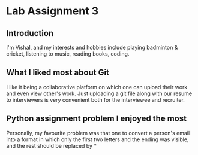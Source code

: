 # Lab Assignment 3
## Introduction
I'm Vishal, and my interests and hobbies include playing badminton & cricket, listening to music, reading books, coding.
## What I liked most about Git
I like it being a collaborative platform on which one can upload their work and even view other's work. Just uploading a git file along with our resume to interviewers is very convenient both for the interviewee and recruiter. 
## Python assignment problem I enjoyed the most
Personally, my favourite problem was that one to convert a person's email into a format in which only the first two letters and the ending was visible, and the rest should be replaced by *

